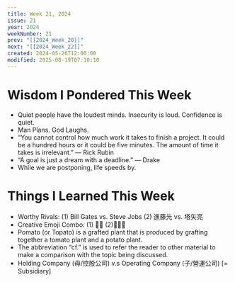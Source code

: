 ```yaml
---
title: Week 21, 2024
issue: 21
year: 2024
weekNumber: 21
prev: "[[2024_Week_20]]"
next: "[[2024_Week_22]]"
created: 2024-05-26T12:00:00
modified: 2025-08-19T07:10:10
---
```


# Wisdom I Pondered This Week

* Quiet people have the loudest minds. Insecurity is loud. Confidence is quiet.
* Man Plans. God Laughs.
* “You cannot control how much work it takes to finish a project. It could be a hundred hours or it could be five minutes. The amount of time it takes is irrelevant.” — Rick Rubin
* “A goal is just a dream with a deadline.” — Drake
* While we are postponing, life speeds by.

# Things I Learned This Week

* Worthy Rivals: (1) Bill Gates vs. Steve Jobs (2) 進藤光 vs. 塔矢亮
* Creative Emoji Combo: (1) 🤜🤛 (2)🫸😮🫷
* Pomato (or Topato) is a grafted plant that is produced by grafting together a tomato plant and a potato plant.
* The abbreviation “cf.” is used to refer the reader to other material to make a comparison with the topic being discussed.
* Holding Company (母/控股公司) v.s Operating Company (子/營運公司) \[= Subsidiary\]
